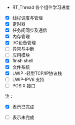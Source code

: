 - RT_Thread 各个组件学习进度
- [x] 线程调度与管理
- [x] 定时器
- [x] 任务间同步及通信
- [x] 内存管理
- [x] I/O设备管理
- [ ] 异常与中断
- [ ] 应用模块
- [x] finsh shell 
- [x] 文件系统
- [x] LWIP -轻型TCP/IP协议栈
- [ ] LWIP-IPV6 支持
- [ ] POSIX 接口

注：

- [x] 表示已完成
- [ ] 表示未完成

